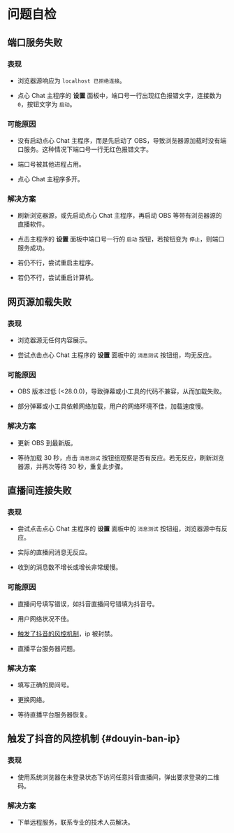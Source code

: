 # 问题自检

## 端口服务失败

### 表现

- 浏览器源响应为 `localhost 已拒绝连接`。

- 点心 Chat 主程序的 **设置** 面板中，端口号一行出现红色报错文字，连接数为 `0`，按钮文字为 `启动`。

### 可能原因

- 没有启动点心 Chat 主程序，而是先启动了 OBS，导致浏览器源加载时没有端口服务。这种情况下端口号一行无红色报错文字。

- 端口号被其他进程占用。

- 点心 Chat 主程序多开。

### 解决方案

- 刷新浏览器源，或先启动点心 Chat 主程序，再启动 OBS 等带有浏览器源的直播软件。

- 点击主程序的 **设置** 面板中端口号一行的 `启动` 按钮，若按钮变为 `停止`，则端口服务成功。

- 若仍不行，尝试重启主程序。

- 若仍不行，尝试重启计算机。

## 网页源加载失败

### 表现

- 浏览器源无任何内容展示。

- 尝试点击点心 Chat 主程序的 **设置** 面板中的 `消息测试` 按钮组，均无反应。

### 可能原因

- OBS 版本过低 (<28.0.0)，导致弹幕或小工具的代码不兼容，从而加载失败。

- 部分弹幕或小工具依赖网络加载，用户的网络环境不佳，加载速度慢。

### 解决方案

- 更新 OBS 到最新版。

- 等待加载 30 秒，点击 `消息测试` 按钮组观察是否有反应。若无反应，刷新浏览器源，并再次等待 30 秒，重复此步骤。

## 直播间连接失败

### 表现

- 尝试点击点心 Chat 主程序的 **设置** 面板中的 `消息测试` 按钮组，浏览器源中有反应。

- 实际的直播间消息无反应。

- 收到的消息数不增长或增长非常缓慢。

### 可能原因

- 直播间号填写错误，如抖音直播间号错填为抖音号。

- 用户网络状况不佳。

- [触发了抖音的风控机制](#douyin-ban-ip)，ip 被封禁。

- 直播平台服务器问题。

### 解决方案

- 填写正确的房间号。

- 更换网络。

- 等待直播平台服务器恢复。

## 触发了抖音的风控机制 {#douyin-ban-ip}

### 表现

- 使用系统浏览器在未登录状态下访问任意抖音直播间，弹出要求登录的二维码。

### 解决方案

- 下单远程服务，联系专业的技术人员解决。